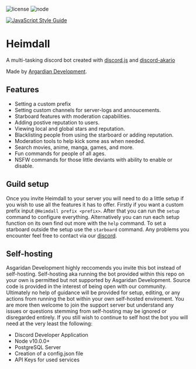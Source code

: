 ![license](https://img.shields.io/github/license/mashape/apistatus.svg?style=for-the-badge)
![node](https://img.shields.io/badge/Node-%3E8.0.0-yellow.svg?style=for-the-badge)

[![JavaScript Style Guide](https://cdn.rawgit.com/standard/standard/master/badge.svg)](https://github.com/standard/standard)

# Heimdall

A multi-tasking discord bot created with [discord.js](https://discord.js.org/#/) and [discord-akario](https://github.com/1Computer1/discord-akairo) 

Made by [Argardian Development](https://github.com/AgardianDevelopment).

## Features

- Setting a custom prefix
- Setting custom channels for server-logs and annoucements.
- Starboard features with moderation capabilities.
- Adding postive reputation to users.
- Viewing local and global stars and reputation.
- Blacklisting people from using the starboard or adding reputation.
- Moderation tools to help kick some ass when needed.
- Search movies, anime, manga, games, and more.
- Fun commands for people of all ages.
- NSFW commands for those little deviants with ability to enable or disable. 

## Guild setup

Once you invite Heimdall to your server you will need to do a little setup if you wish to use all the features it has to offer. Firstly if you want a custom prefix input `@Heimdall prefix <prefix>`. After that you can run the `setup` command to configure everything. Alternatively you can run each setup function on its own find out more with the `help` command. To set a starboard outside the setup use the `starboard` command. Any problems you encounter feel free to contact via our [discord](https://discord.gg/9gDgF6).

## Self-hosting

Asgaridan Development highly reccomends you invite this bot instead of self-hosting. Self-hosting aka running the bot provided within this repo on your own is permitted but not supported by Asgaridan Development. Source code is provided in the interest of being open with our community. Ultimately no help of guidance will be provided for setup, editing, or any actions from running the bot within your own self-hosted enviroment. You are more then welcome to join the support server but understand any issues or questions stemming from self-hosting may be ignored or disregarded entirely. If you still wish to continue to self host the bot you will need at the very least the following:

- Discord Developer Application
- Node v10.0.0+
- PostgreSQL Server
- Creation of a config.json file
- API Keys for used services